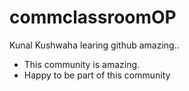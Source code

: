 # commclassroomOP

Kunal Kushwaha learing github amazing..

- This community is amazing.
- Happy to be part of this community

